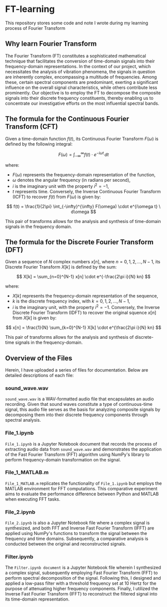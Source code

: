 # FT-learning
This repository stores some code and note I wrote during my learning process of Fourier Transform
## Why learn Fourier Transform
The Fourier Transform (FT) constitutes a sophisticated mathematical technique that facilitates the conversion of time-domain signals into their frequency-domain representations. In the context of our project, which necessitates the analysis of vibration phenomena, the signals in question are inherently complex, encompassing a multitude of frequencies. Among these, certain spectral components are predominant, exerting a significant influence on the overall signal characteristics, while others contribute less prominently. Our objective is to employ the FT to decompose the composite signals into their discrete frequency constituents, thereby enabling us to concentrate our investigative efforts on the most influential spectral bands.
## The formula for the Continuous Fourier Transform (CFT)
Given a time-domain function $` f(t) `$, its Continuous Fourier Transform $` F(\omega) `$ is defined by the following integral:

$$ F(\omega) = \int_{-\infty}^{\infty} f(t) \cdot e^{-i\omega t} \, dt $$

where:
- $` F(\omega) `$ represents the frequency-domain representation of the function,
- $` \omega `$ denotes the angular frequency (in radians per second),
- $` i `$ is the imaginary unit with the property $` i^2 = -1 `$,
- $` t `$ represents time.
Conversely, the Inverse Continuous Fourier Transform (ICFT) to recover $` f(t) `$ from $` F(\omega) `$ is given by:

$$ f(t) = \frac{1}{2\pi} \int_{-\infty}^{\infty} F(\omega) \cdot e^{i\omega t} \ d\omega $$

This pair of transforms allows for the analysis and synthesis of time-domain signals in the frequency domain.
## The formula for the Discrete Fourier Transform (DFT)
Given a sequence of $` N `$ complex numbers $` x[n] `$, where $` n = 0, 1, 2, ..., N-1 `$, its Discrete Fourier Transform $` X[k] `$ is defined by the sum:

$$ X[k] = \sum_{n=0}^{N-1} x[n] \cdot e^{-\frac{2\pi i}{N} kn} $$

where:
- $` X[k] `$ represents the frequency-domain representation of the sequence,
- $` k `$ is the discrete frequency index, with $` k = 0, 1, 2, ..., N-1 `$,
- $` i `$ is the imaginary unit, with the property $` i^2 = -1 `$.
Conversely, the Inverse Discrete Fourier Transform (IDFT) to recover the original squence $` x[n] `$ from $` X[k] `$ is given by:

$$ x[n] = \frac{1}{N} \sum_{k=0}^{N-1} X[k] \cdot e^{\frac{2\pi i}{N} kn} $$

This pair of transforms allows for the analysis and synthesis of discrete-time signals in the frequency-domain.
## Overview of the Files
Herein, I have uploaded a series of files for documentation. Below are detailed descriptions of each file:
### sound_wave.wav
`sound_wave.wav` is a WAV-formatted audio file that encapsulates an audio recording. Given that sound waves constitute a type of continuous-time signal, this audio file serves as the basis for analyzing composite signals by decomposing them into their discrete frequency components through spectral analysis.
### File_1.ipynb
`File_1.ipynb` is a Jupyter Notebook document that records the process of extracting audio data from `sound_wave.wav` and demonstrates the application of the Fast Fourier Transform (FFT) algorithm using NumPy's library to perform frequency-domain transformation on the signal.
### File_1_MATLAB.m
`File_1_MATLAB.m` replicates the functionality of `File_1.ipynb` but employs the MATLAB environment for FFT computations. This comparative experiment aims to evaluate the performance difference between Python and MATLAB when executing FFT tasks.
### File_2.ipynb
`File_2.ipynb` is also a Jupyter Notebook file where a complex signal is synthesized, and both FFT and Inverse Fast Fourier Transform (IFFT) are applied using NumPy's functions to transform the signal between the frequency and time domains. Subsequently, a comparative analysis is conducted between the original and reconstructed signals.
### Filter.ipynb
The `Filter.ipynb document` is a Jupyter Notebook file wherein I synthesized a complex signal, subsequently employing Fast Fourier Transform (FFT) to perform spectral decomposition of the signal. Following this, I designed and applied a low-pass filter with a threshold frequency set at 10 Hertz for the purpose of attenuating higher frequency components. Finally, I utilized the Inverse Fast Fourier Transform (IFFT) to reconstruct the filtered signal into its time-domain representation.
